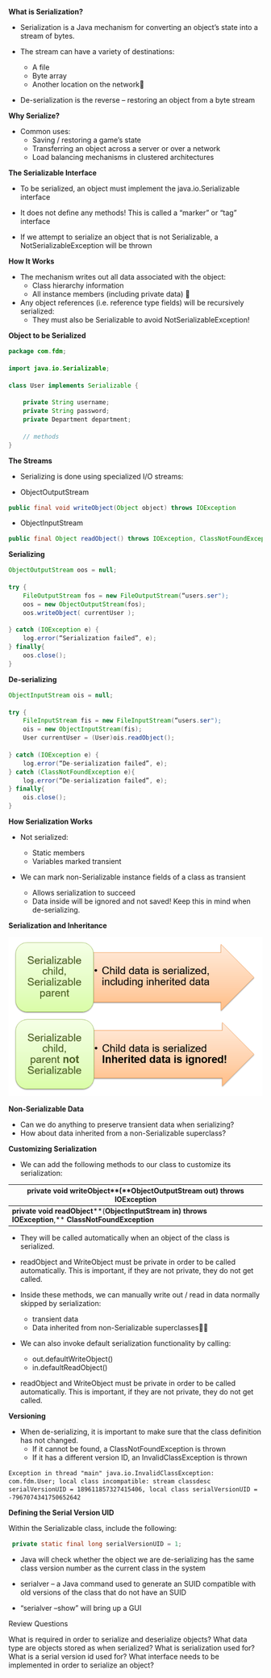 **What is Serialization?**

- Serialization is a Java mechanism for converting an object’s state into a stream of bytes.

- The stream can have a variety of destinations:
  - A file
  - Byte array
  - Another location on the network
- De-serialization is the reverse – restoring an object from a byte stream

**Why Serialize?**

- Common uses:
  - Saving / restoring a game’s state
  - Transferring an object across a server or over a network
  - Load balancing mechanisms in clustered architectures

**The Serializable Interface**

- To be serialized, an object must implement the java.io.Serializable interface 

- It does not define any methods! 
  This is called a “marker” or “tag” interface

- If we attempt to serialize an object that is not Serializable, a NotSerializableException will be thrown

**How It Works**

- The mechanism writes out all data associated with the object:
  - Class hierarchy information
  - All instance members (including private data) 
- Any object references (i.e. reference type fields) will be recursively serialized:
  - They must also be Serializable to avoid NotSerializableException!

**Object to be Serialized**

``` java
package com.fdm;

import java.io.Serializable;

class User implements Serializable {
	
	private String username;
	private String password;
	private Department department;	

   	// methods
}
```

**The Streams**

- Serializing is done using specialized I/O streams:

- ObjectOutputStream

```java
public final void writeObject(Object object) throws IOException
```

- ObjectInputStream

```java
public final Object readObject() throws IOException, ClassNotFoundException
```

**Serializing**

``` java
ObjectOutputStream oos = null;

try {
   	FileOutputStream fos = new FileOutputStream(“users.ser");
	oos = new ObjectOutputStream(fos);
	oos.writeObject( currentUser );

} catch (IOException e) {
	log.error(“Serialization failed”, e);
} finally{
	oos.close();
}
```

**De-serializing**

```java
ObjectInputStream ois = null;

try {
	FileInputStream fis = new FileInputStream(“users.ser");
	ois = new ObjectInputStream(fis);
	User currentUser = (User)ois.readObject();

} catch (IOException e) {
	log.error(“De-serialization failed”, e);
} catch (ClassNotFoundException e){
	log.error(“De-serialization failed”, e);
} finally{
	ois.close();
}
```

**How Serialization Works**

- Not serialized:
  - Static members
  - Variables marked transient 

- We can mark non-Serializable instance fields of a class as transient
  - Allows serialization to succeed
  - Data inside will be ignored and not saved! Keep this in mind when de-serializing.

**Serialization and Inheritance**

<img src="../PHOTOS/serialization-01.png">

**Non-Serializable Data**

- Can we do anything to preserve transient data when serializing? 
- How about data inherited from a non-Serializable superclass?

**Customizing Serialization**

- We can add the following methods to our class to customize its serialization:

| **private   void** **writeObject****(****ObjectOutputStream** **out)**    **throws**   **IOException** |
| ------------------------------------------------------------ |
| **private   void** **readObject****(****ObjectInputStream** **in)**    **throws**   **IOException****,** **ClassNotFoundException** |

- They will be called automatically when an object of the class is serialized.

- readObject and WriteObject must be private in order to be called automatically. This is important, if they are not private, they do not get called.

- Inside these methods, we can manually write out / read in data normally skipped by serialization:
  - transient data
  - Data inherited from non-Serializable superclasses
- We can also invoke default serialization functionality by calling:
  - out.defaultWriteObject()
  - in.defaultReadObject()

- readObject and WriteObject must be private in order to be called automatically. This is important, if they are not private, they do not get called.

**Versioning**

- When de-serializing, it is important to make sure that the class definition has not changed.
  - If it cannot be found, a ClassNotFoundException is thrown
  - If it has a different version ID, an InvalidClassException is thrown

``` 
Exception in thread "main" java.io.InvalidClassException: com.fdm.User; local class incompatible: stream classdesc serialVersionUID = 189611857327415406, local class serialVersionUID = -7967074341750652642
```

**Defining the Serial Version UID**

Within the Serializable class, include the following:

``` java
 private static final long serialVersionUID = 1;
```

- Java will check whether the object we are de-serializing has the same class version number as the current class in the system

- serialver – a Java command used to generate an SUID compatible with old versions of the class that do not have an SUID 
- “serialver –show” will bring up a GUI

Review Questions

What is required in order to serialize and deserialize objects?
What data type are objects stored as when serialized?
What is serialization used for?
What is a serial version id used for?
What interface needs to be implemented in order to serialize an object?







